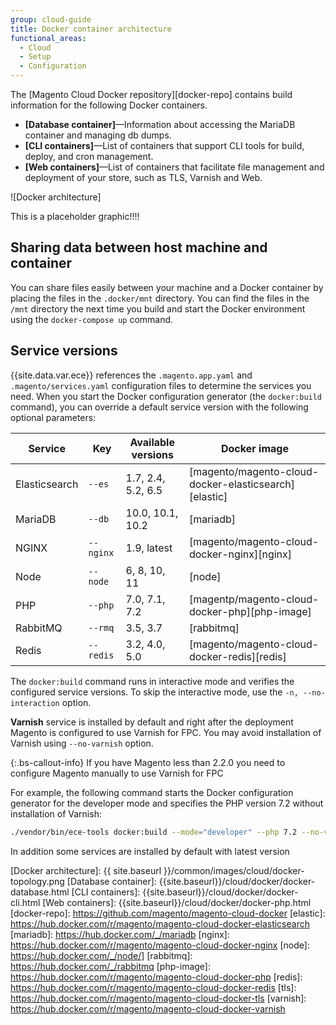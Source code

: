 ```yaml
---
group: cloud-guide
title: Docker container architecture
functional_areas:
  - Cloud
  - Setup
  - Configuration
---
```


The [Magento Cloud Docker repository][docker-repo] contains build information for the following Docker containers.

-  **[Database container]**—Information about accessing the MariaDB container and managing db dumps.
-  **[CLI containers]**—List of containers that support CLI tools for build, deploy, and cron management.
-  **[Web containers]**—List of containers that facilitate file management and deployment of your store, such as TLS, Varnish and Web.

![Docker architecture]

This is a placeholder graphic!!!!

## Sharing data between host machine and container

You can share files easily between your machine and a Docker container by placing the files in the `.docker/mnt` directory. You can find the files in the `/mnt` directory the next time you build and start the Docker environment using the `docker-compose up` command.

## Service versions

{{site.data.var.ece}} references the `.magento.app.yaml` and `.magento/services.yaml` configuration files to determine the services you need. When you start the Docker configuration generator (the `docker:build` command), you can override a default service version with the following optional parameters:

| Service       | Key        | Available versions | Docker image
| ------------- | ---------- | ------------------ | -------------
| Elasticsearch | `--es`     | 1.7, 2.4, 5.2, 6.5 | [magento/magento-cloud-docker-elasticsearch][elastic]
| MariaDB       | `--db`     | 10.0, 10.1, 10.2   | [mariadb]
| NGINX         | `--nginx`  | 1.9, latest        | [magento/magento-cloud-docker-nginx][nginx]
| Node          | `--node`   | 6, 8, 10, 11       | [node]
| PHP           | `--php`    | 7.0, 7.1, 7.2      | [magentp/magento-cloud-docker-php][php-image]
| RabbitMQ      | `--rmq`    | 3.5, 3.7           | [rabbitmq]
| Redis         | `--redis`  | 3.2, 4.0, 5.0      | [magento/magento-cloud-docker-redis][redis]

The `docker:build` command runs in interactive mode and verifies the configured service versions. To skip the interactive mode, use the `-n, --no-interaction` option.

**Varnish** service is installed by default and right after the deployment Magento is configured to use Varnish for FPC.
You may avoid installation of Varnish using `--no-varnish` option.

 {:.bs-callout-info}
If you have Magento less than 2.2.0 you need to configure Magento manually to use Varnish for FPC

For example, the following command starts the Docker configuration generator for the developer mode and specifies the PHP version 7.2 without installation of Varnish:

```bash
./vendor/bin/ece-tools docker:build --mode="developer" --php 7.2 --no-varnish
```

In addition some services are installed by default with latest version

[Docker architecture]: {{ site.baseurl }}/common/images/cloud/docker-topology.png
[Database container]: {{site.baseurl}}/cloud/docker/docker-database.html
[CLI containers]: {{site.baseurl}}/cloud/docker/docker-cli.html
[Web containers]: {{site.baseurl}}/cloud/docker/docker-php.html
[docker-repo]: https://github.com/magento/magento-cloud-docker
[elastic]: https://hub.docker.com/r/magento/magento-cloud-docker-elasticsearch
[mariadb]: https://hub.docker.com/_/mariadb
[nginx]: https://hub.docker.com/r/magento/magento-cloud-docker-nginx
[node]: https://hub.docker.com/_/node/]
[rabbitmq]: https://hub.docker.com/_/rabbitmq
[php-image]: https://hub.docker.com/r/magento/magento-cloud-docker-php
[redis]: https://hub.docker.com/r/magento/magento-cloud-docker-redis
[tls]: https://hub.docker.com/r/magento/magento-cloud-docker-tls
[varnish]: https://hub.docker.com/r/magento/magento-cloud-docker-varnish